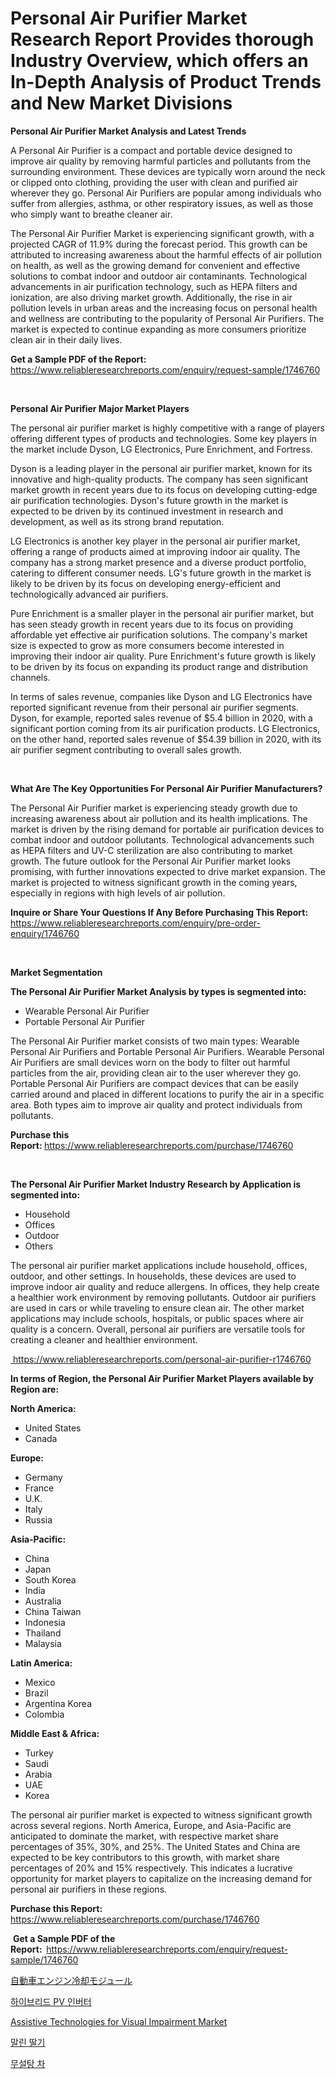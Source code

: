 <p><h1>Personal Air Purifier Market Research Report Provides thorough Industry Overview, which offers an In-Depth Analysis of Product Trends and New Market Divisions</h1></p><p><strong>Personal Air Purifier Market Analysis and Latest Trends</strong></p>
<p><p>A Personal Air Purifier is a compact and portable device designed to improve air quality by removing harmful particles and pollutants from the surrounding environment. These devices are typically worn around the neck or clipped onto clothing, providing the user with clean and purified air wherever they go. Personal Air Purifiers are popular among individuals who suffer from allergies, asthma, or other respiratory issues, as well as those who simply want to breathe cleaner air.</p><p>The Personal Air Purifier Market is experiencing significant growth, with a projected CAGR of 11.9% during the forecast period. This growth can be attributed to increasing awareness about the harmful effects of air pollution on health, as well as the growing demand for convenient and effective solutions to combat indoor and outdoor air contaminants. Technological advancements in air purification technology, such as HEPA filters and ionization, are also driving market growth. Additionally, the rise in air pollution levels in urban areas and the increasing focus on personal health and wellness are contributing to the popularity of Personal Air Purifiers. The market is expected to continue expanding as more consumers prioritize clean air in their daily lives.</p></p>
<p><strong>Get a Sample PDF of the Report:&nbsp;</strong> <a href="https://www.reliableresearchreports.com/enquiry/request-sample/1746760">https://www.reliableresearchreports.com/enquiry/request-sample/1746760</a></p>
<p>&nbsp;</p>
<p><strong>Personal Air Purifier Major Market Players</strong></p>
<p><p>The personal air purifier market is highly competitive with a range of players offering different types of products and technologies. Some key players in the market include Dyson, LG Electronics, Pure Enrichment, and Fortress.</p><p>Dyson is a leading player in the personal air purifier market, known for its innovative and high-quality products. The company has seen significant market growth in recent years due to its focus on developing cutting-edge air purification technologies. Dyson's future growth in the market is expected to be driven by its continued investment in research and development, as well as its strong brand reputation.</p><p>LG Electronics is another key player in the personal air purifier market, offering a range of products aimed at improving indoor air quality. The company has a strong market presence and a diverse product portfolio, catering to different consumer needs. LG's future growth in the market is likely to be driven by its focus on developing energy-efficient and technologically advanced air purifiers.</p><p>Pure Enrichment is a smaller player in the personal air purifier market, but has seen steady growth in recent years due to its focus on providing affordable yet effective air purification solutions. The company's market size is expected to grow as more consumers become interested in improving their indoor air quality. Pure Enrichment's future growth is likely to be driven by its focus on expanding its product range and distribution channels.</p><p>In terms of sales revenue, companies like Dyson and LG Electronics have reported significant revenue from their personal air purifier segments. Dyson, for example, reported sales revenue of $5.4 billion in 2020, with a significant portion coming from its air purification products. LG Electronics, on the other hand, reported sales revenue of $54.39 billion in 2020, with its air purifier segment contributing to overall sales growth.</p></p>
<p>&nbsp;</p>
<p><strong>What Are The Key Opportunities For Personal Air Purifier Manufacturers?</strong></p>
<p><p>The Personal Air Purifier market is experiencing steady growth due to increasing awareness about air pollution and its health implications. The market is driven by the rising demand for portable air purification devices to combat indoor and outdoor pollutants. Technological advancements such as HEPA filters and UV-C sterilization are also contributing to market growth. The future outlook for the Personal Air Purifier market looks promising, with further innovations expected to drive market expansion. The market is projected to witness significant growth in the coming years, especially in regions with high levels of air pollution.</p></p>
<p><strong>Inquire or Share Your Questions If Any Before Purchasing This Report:</strong> <a href="https://www.reliableresearchreports.com/enquiry/pre-order-enquiry/1746760">https://www.reliableresearchreports.com/enquiry/pre-order-enquiry/1746760</a></p>
<p>&nbsp;</p>
<p><strong>Market Segmentation</strong></p>
<p><strong>The Personal Air Purifier Market Analysis by types is segmented into:</strong></p>
<p><ul><li>Wearable Personal Air Purifier</li><li>Portable Personal Air Purifier</li></ul></p>
<p><p>The Personal Air Purifier market consists of two main types: Wearable Personal Air Purifiers and Portable Personal Air Purifiers. Wearable Personal Air Purifiers are small devices worn on the body to filter out harmful particles from the air, providing clean air to the user wherever they go. Portable Personal Air Purifiers are compact devices that can be easily carried around and placed in different locations to purify the air in a specific area. Both types aim to improve air quality and protect individuals from pollutants.</p></p>
<p><strong>Purchase this Report:&nbsp;</strong><a href="https://www.reliableresearchreports.com/purchase/1746760">https://www.reliableresearchreports.com/purchase/1746760</a></p>
<p>&nbsp;</p>
<p><strong>The Personal Air Purifier Market Industry Research by Application is segmented into:</strong></p>
<p><ul><li>Household</li><li>Offices</li><li>Outdoor</li><li>Others</li></ul></p>
<p><p>The personal air purifier market applications include household, offices, outdoor, and other settings. In households, these devices are used to improve indoor air quality and reduce allergens. In offices, they help create a healthier work environment by removing pollutants. Outdoor air purifiers are used in cars or while traveling to ensure clean air. The other market applications may include schools, hospitals, or public spaces where air quality is a concern. Overall, personal air purifiers are versatile tools for creating a cleaner and healthier environment.</p></p>
<p><a href="https://www.reliableresearchreports.com/personal-air-purifier-r1746760">&nbsp;https://www.reliableresearchreports.com/personal-air-purifier-r1746760</a></p>
<p><strong>In terms of Region, the Personal Air Purifier Market Players available by Region are:</strong></p>
<p>
    <p> <strong> North America: </strong>
        <ul>
            <li>United States</li>
            <li>Canada</li>
        </ul>
        </p> 
    <p> <strong> Europe: </strong>
        <ul>
            <li>Germany</li>
            <li>France</li>
            <li>U.K.</li>
            <li>Italy</li>
            <li>Russia</li>
        </ul>
        </p> 
    <p> <strong> Asia-Pacific: </strong>
        <ul>
            <li>China</li>
            <li>Japan</li>
            <li>South Korea</li>
            <li>India</li>
            <li>Australia</li>
            <li>China Taiwan</li>
            <li>Indonesia</li>
            <li>Thailand</li>
            <li>Malaysia</li>
        </ul>
        </p> 
    <p> <strong> Latin America: </strong>
        <ul>
            <li>Mexico</li>
            <li>Brazil</li>
            <li>Argentina Korea</li>
            <li>Colombia</li>
        </ul>
        </p> 
    <p> <strong> Middle East & Africa: </strong>
        <ul>
            <li>Turkey</li>
            <li>Saudi</li>
            <li>Arabia</li>
            <li>UAE</li>
            <li>Korea</li>
        </ul>
    </p>
    </p>
<p><p>The personal air purifier market is expected to witness significant growth across several regions. North America, Europe, and Asia-Pacific are anticipated to dominate the market, with respective market share percentages of 35%, 30%, and 25%. The United States and China are expected to be key contributors to this growth, with market share percentages of 20% and 15% respectively. This indicates a lucrative opportunity for market players to capitalize on the increasing demand for personal air purifiers in these regions.</p></p>
<p><strong>Purchase this Report: </strong><a href="https://www.reliableresearchreports.com/purchase/1746760">https://www.reliableresearchreports.com/purchase/1746760</a></p>
<p>&nbsp;<strong>Get a Sample PDF of the Report:&nbsp;&nbsp;</strong><a href="https://www.reliableresearchreports.com/enquiry/request-sample/1746760">https://www.reliableresearchreports.com/enquiry/request-sample/1746760</a></p>
<p><strong></strong></p>
<p><p><a href="https://github.com/avwofrml53535/Market-Research-Report-List-2/blob/main/1110034140450.md">自動車エンジン冷却モジュール</a></p><p><a href="https://medium.com/@lilkesetwelcome/%ED%98%BC%ED%95%A9%ED%98%95-%ED%83%9C%EC%96%91%EA%B4%91-%EC%9D%B8%EB%B2%84%ED%84%B0-%EC%8B%9C%EC%9E%A5-%EA%B7%9C%EB%AA%A8-%EB%B0%8F-%EC%A0%90%EC%9C%A0%EC%9C%A8-%EB%B6%84%EC%84%9D-%EC%84%B1%EC%9E%A5-%EB%8F%99%ED%96%A5-%EB%B0%8F-%EC%98%88%EC%B8%A1-2024-2031-c8d6dea5b2c8">하이브리드 PV 인버터</a></p><p><a href="https://github.com/mooaaztarek/Market-Research-Report-List-1/blob/main/assistive-technologies-for-visual-impairment-market.md">Assistive Technologies for Visual Impairment Market</a></p><p><a href="https://github.com/rustymarie2024/Market-Research-Report-List-1/blob/main/8096866148338.md">말린 딸기</a></p><p><a href="https://github.com/jimahmed0511/Market-Research-Report-List-1/blob/main/2201030148339.md">무설탕 차</a></p></p>